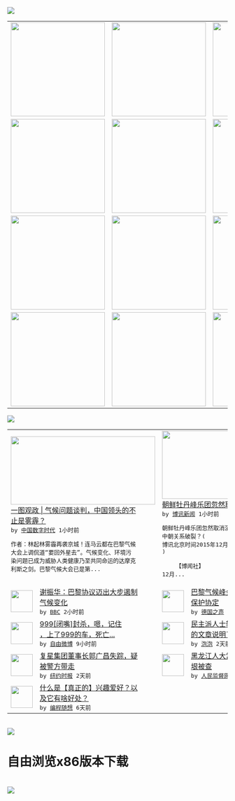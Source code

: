 

<a href="https://github.com/greatfire/z/raw/master/FreeBrowser.apk"><img src="https://raw.githubusercontent.com/greatfire/wiki/master/x/header.png" /></a><table><tr><td width="262" align="center" valign="center"><a href="https://github.com/greatfire/wiki/wiki/nyt" title="纽约时报中文网 国际纵览"><img src="https://raw.githubusercontent.com/greatfire/wiki/master/x/nyt_flag.png" width="215"/></a></td><td width="262" align="center" valign="center"><a href="https://github.com/greatfire/wiki/wiki/dw" title=""><img src="https://raw.githubusercontent.com/greatfire/wiki/master/x/dw_flag.png" width="215"/></a></td><td width="262" align="center" valign="center"><a href="https://github.com/greatfire/wiki/wiki/rmjd" title=""><img src="https://raw.githubusercontent.com/greatfire/wiki/master/x/rmjd_flag.png" width="215"/></a></td></tr><tr><td width="262" align="center" valign="center"><a href="https://github.com/paopaonetizen/website" title="泡泡 - 未经审查的互联网信息"><img src="https://raw.githubusercontent.com/greatfire/wiki/master/x/pp_flag.png" width="215"/></a></td><td width="262" align="center" valign="center"><a href="https://github.com/getlantern/mirror" title="以及自由微博和GreatFire.org官方中文论坛"><img src="https://raw.githubusercontent.com/greatfire/wiki/master/x/lantern_flag.png" width="215"/></a></td><td width="262" align="center" valign="center"><a href="https://github.com/cdtmirrors/m/" title=""><img src="https://raw.githubusercontent.com/greatfire/wiki/master/x/cdt_flag.png" width="215"/></a></td></tr><tr><td width="262" align="center" valign="center"><a href="https://github.com/program-think/blog" title="编程随想的博客"><img src="https://raw.githubusercontent.com/greatfire/wiki/master/x/pt_flag.png" width="215"/></a></td><td width="262" align="center" valign="center"><a href="https://github.com/greatfire/wiki/wiki/bbc" title=""><img src="https://raw.githubusercontent.com/greatfire/wiki/master/x/bbc_flag.png" width="215"/></a></td><td width="262" align="center" valign="center"><a href="https://github.com/freeweibo/s" title="自由微博 - 匿名和不受屏蔽的新浪微博搜索"><img src="https://raw.githubusercontent.com/greatfire/wiki/master/x/fw_flag.png" width="215"/></a></td></tr><tr><td width="262" align="center" valign="center"><a href="https://github.com/greatfire/wiki/wiki/google" title=""><img src="https://raw.githubusercontent.com/greatfire/wiki/master/x/google_flag.png" width="215"/></a></td><td width="262" align="center" valign="center"><a href="https://github.com/bxnews/boxun" title=""><img src="https://raw.githubusercontent.com/greatfire/wiki/master/x/bx_flag.png" width="215"/></a></td><td width="262" align="center" valign="center"><a href="https://github.com/greatfire/wiki/wiki/open-source" title="欢迎访问GreatFire.org开发者项目网站"><img src="https://raw.githubusercontent.com/greatfire/wiki/master/x/open-source_flag.png" width="215"/></a></td></tr></table><img src="https://raw.githubusercontent.com/greatfire/wiki/master/x/newsfeed text.png" /><table cols="4"><tr><td colspan="2" width="380"><a href="http://feedproxy.google.com/~r/chinadigitaltimes/IyPt/~3/M4TulMOx3qQ/"><img src="https://raw.githubusercontent.com/greatfire/wiki/master/x/cdt_logo_b.png" width="330" height="156"/></a></br><a href="http://feedproxy.google.com/~r/chinadigitaltimes/IyPt/~3/M4TulMOx3qQ/">一图观政 | 气候问题谈判，中国领头的不<br/>止是雾霾？</a></br><kbd> by <a href="http://chinadigitaltimes.net/chinese/">中国数字时代</a> 1小时前 </kbd></br><pre>作者：林起林雾霾再袭京城！连马云都在巴黎气候<br/>大会上调侃道“要回外星去”。气候变化、环境污<br/>染问题已成为威胁人类健康乃至共同命运的达摩克<br/>利斯之剑。巴黎气候大会已是第...</pre></td><td colspan="2" width="380"><a href="http://www.boxun.com/news/gb/china/2015/12/201512130649.shtml"><img src="https://raw.githubusercontent.com/greatfire/wiki/master/x/bx_logo_b.png" width="330" height="156"/></a></br><a href="http://www.boxun.com/news/gb/china/2015/12/201512130649.shtml">朝鲜牡丹峰乐团忽然取消演出中朝关系破裂？</a></br><kbd> by <a href="http://www.boxun.com">博讯新闻</a> 1小时前 </kbd></br><pre>朝鲜牡丹峰乐团忽然取消演出 中朝关系破裂？(<br/>博讯北京时间2015年12月13日 综合报道<br/>)                     <br/>     【博闻社】 12月...</pre></td></tr><tr><td><img src="http://a.files.bbci.co.uk/worldservice/live/assets/images/2015/12/12/151212222707_paris1_144x81_bbcchinese_nocredit.jpg" width="50" height="50"/></td><td width="280"><a href="http://www.bbc.com/zhongwen/simp/world/2015/12/151212_paris_lixing_11">谢振华：巴黎协议迈出大步遏制<br/>气候变化</a></br><kbd> by <a href="http://www.bbc.co.uk/zhongwen/simp">BBC</a> 2小时前 </kbd></td><td><img src="http://www.dw.com/image/0,,18908500_302,00.jpg" width="50" height="50"/></td><td width="280"><a href="http://dw.com/p/1HMRA?maca=chi-GK-text-greatfire-all-chinese-15625-xml-mrss">巴黎气候峰会最终通过“2度”<br/>保护协定</a></br><kbd> by <a href="http://dw.de">德国之声</a> 6小时前 </kbd></td></tr><tr><td><img src="http://ww3.sinaimg.cn/large/63909ae7jw1eyx0l63gl2j20xc18gwo3.jpg" width="50" height="50"/></td><td width="280"><a href="https://freeweibo.com/weibo/3919374551224906">999[闭嘴]封杀，嗯，记住<br/>，上了999的车，死亡...</a></br><kbd> by <a href="https://freeweibo.com/">自由微博</a> 9小时前 </kbd></td><td><img src="https://pao-pao.net/sites/pao-pao.net/files/styles/adaptive_image/adaptive-image/public/wei_xin_shi_tian_tang__0.jpeg?itok=rLRfbI4o" width="50" height="50"/></td><td width="280"><a href="https://pao-pao.net/article/650">民主派人士转发“微博是天堂”<br/>的文章说明了什么</a></br><kbd> by <a href="https://pao-pao.net">泡泡</a> 2天前 </kbd></td></tr><tr><td><img src="http://static01.nyt.com/images/2015/12/11/business/11db-fosun-web/11db-fosun-web-articleLarge.jpg" width="50" height="50"/></td><td width="280"><a href="https://d3qlz4p8smvoli.cloudfront.net/business/20151211/c11db-fosun/">复星集团董事长郭广昌失踪，疑<br/>被警方带走</a></br><kbd> by <a href="http://m.cn.nytimes.com/">纽约时报</a> 2天前 </kbd></td><td><img src="http://www.rmjdw.com/uploads/allimg/151208/11300J560-0.jpg" width="50" height="50"/></td><td width="280"><a href="http://www.rmjdw.com//fanfuqianshao/20151208/15246.html">黑龙江人大常委会党组书记盖如<br/>垠被查 </a></br><kbd> by <a href="http://www.rmjdw.com/">人民监督网</a> 5天前 </kbd></td></tr><tr><td><img src="https://raw.githubusercontent.com/greatfire/wiki/master/x/pt_logo.png" width="50" height="50"/></td><td width="280"><a href="http://feedproxy.google.com/~r/programthink/~3/dK8n2h7V2vA/Hobbies-and-Interests.html">什么是【真正的】兴趣爱好？以<br/>及它有啥好处？</a></br><kbd> by <a href="http://program-think.blogspot.com">编程随想</a> 6天前 </kbd></td></table></br><a href="https://github.com/greatfire/z/raw/master/FreeBrowser.apk"><img src="https://raw.githubusercontent.com/greatfire/wiki/master/x/download app.png" /></a><h1>自由浏览x86版本下载<h1><a href="https://github.com/greatfire/z/raw/master/FreeBrowser-x86.apk"><img src="https://raw.githubusercontent.com/greatfire/images/master/fb86.qr.png" /></a>